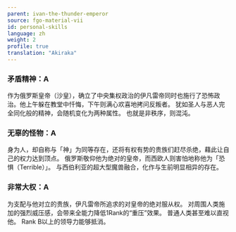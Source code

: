 ```yaml
---
parent: ivan-the-thunder-emperor
source: fgo-material-vii
id: personal-skills
language: zh
weight: 2
profile: true
translation: "Akiraka"
---
```


### 矛盾精神：A

作为俄罗斯皇帝（沙皇），确立了中央集权政治的伊凡雷帝同时也施行了恐怖政治。他上午躲在教堂中忏悔，下午则满心欢喜地拷问反叛者。
犹如圣人与恶人完全同化般的精神，会随机变化为两种属性。
也就是非秩序，则混沌。

### 无辜的怪物：A

身为人，却自称与「神」为同等存在，还将有权有势的贵族们赶尽杀绝，藉此让自己的权力达到顶点。
俄罗斯敬仰他为绝对的皇帝，而西欧人则害怕地称他为「恐惧（Terrible）」。
与西伯利亚的超大型魔兽融合，化作与生前明显相异的存在。

### 非常大权：A

为支配与他对立的贵族，伊凡雷帝所追求的对皇帝的绝对服从权。
对周围人类施加的强烈威压感，会带来全能力降低1Rank的“重压”效果。
普通人类甚至难以直视他。
Rank B以上的领导力能够抵消。
